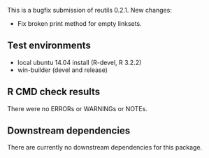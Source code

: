 This is a bugfix submission of reutils 0.2.1. New changes:

- Fix broken print method for empty linksets.

## Test environments
* local ubuntu 14.04 install (R-devel, R 3.2.2)
* win-builder (devel and release)

## R CMD check results
There were no ERRORs or WARNINGs or NOTEs. 

## Downstream dependencies
There are currently no downstream dependencies for this package.
